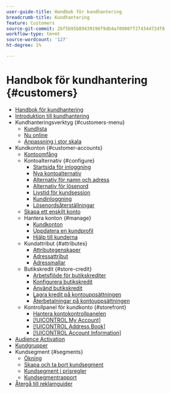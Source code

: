 ```yaml
---
user-guide-title: Handbok för kundhantering
breadcrumb-title: Kundhantering
feature: Customers
source-git-commit: 2bf5b95b89439196f9db4af0908ff27434472df8
workflow-type: tm+mt
source-wordcount: '127'
ht-degree: 1%

---
```



# Handbok för kundhantering {#customers}

+ [Handbok för kundhantering](guide-overview.md)
+ [Introduktion till kundhantering](customers-introduction.md)
+ Kundhanteringsverktyg {#customers-menu}
   + [Kundlista](customers-all.md)
   + [Nu online](now-online.md)
   + [Anpassning i stor skala](personalize-scale.md)
+ Kundkonton {#customer-accounts}
   + [Kontoomfång](customer-account-scope.md)
   + Kontoalternativ {#configure}
      + [Startsida för inloggning](login-landing-page.md)
      + [Nya kontoalternativ](account-options-new.md)
      + [Alternativ för namn och adress](name-address-options.md)
      + [Alternativ för lösenord](password-options.md)
      + [Livstid för kundsession](customer-online-options.md)
      + [Kundinloggning](customer-sign-in.md)
      + [Lösenordsåterställningar](password-reset.md)
   + [Skapa ett enskilt konto](account-create.md)
   + Hantera konton {#manage}
      + [Kundkonton](manage-account.md)
      + [Uppdatera en kundprofil](update-account.md)
      + [Hjälp till kunderna](login-as-customer.md)
   + Kundattribut {#attributes}
      + [Attributegenskaper](attribute-properties.md)
      + [Adressattribut](address-attributes.md)
      + [Adressmallar](address-templates.md)
   + Butikskredit {#store-credit}
      + [Arbetsflöde för butikskrediter](store-credit.md)
      + [Konfigurera butikskredit](credit-configure.md)
      + [Använd butikskredit](store-credit-using.md)
      + [Lagra kredit på kontouppsättningen](account-dashboard-store-credit.md)
      + [Återbetalningar på kontouppsättningen](refunds-customer-account.md)
   + Kontrollpanel för kundkonto {#storefront}
      + [Hantera kontokontrollpanelen](account-dashboard.md)
      + [[!UICONTROL My Account]](account-dashboard-my-account.md)
      + [[!UICONTROL Address Book]](account-dashboard-address-book.md)
      + [[!UICONTROL Account Information]](account-dashboard-account-information.md)
+ [Audience Activation](audience-activation.md)
+ [Kundgrupper](customer-groups.md)
+ Kundsegment {#segments}
   + [Ökning](customer-segments.md)
   + [Skapa och ta bort kundsegment](customer-segment-create.md)
   + [Kundsegment i prisregler](customer-segment-price-rule.md)
   + [Kundsegmentrapport](customer-segment-reports.md)
+ [Återgå till reklamguider](https://experienceleague.adobe.com/en/docs/commerce-admin/user-guides/home)

